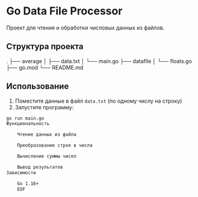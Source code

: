 # Go Data File Processor

Проект для чтения и обработки числовых данных из файлов.

## Структура проекта
.
├── average
│   ├── data.txt
│   └── main.go
├── datafile
│   └── floats.go
├── go.mod
└── README.md
## Использование

1. Поместите данные в файл `data.txt` (по одному числу на строку)
2. Запустите программу:
```bash
go run main.go
Функциональность

    Чтение данных из файла

    Преобразование строк в числа

    Вычисление суммы чисел

    Вывод результатов
Зависимости

    Go 1.16+
    EOF
